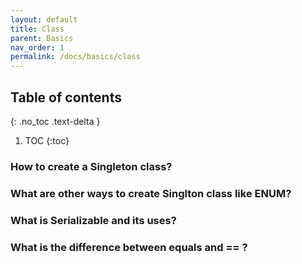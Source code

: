 ```yaml
---
layout: default
title: Class
parent: Basics
nav_order: 1
permalink: /docs/basics/class
---
```


## Table of contents
{: .no_toc .text-delta }

1. TOC
{:toc}

### How to create a Singleton class?

### What are other ways to create Singlton class like ENUM?

### What is Serializable and its uses?

### What is the difference between equals and == ?
